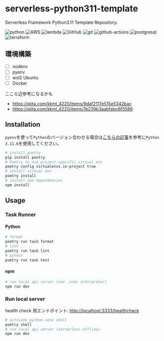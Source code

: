 # serverless-python311-template

Serverless Framework Python3.11 Template Repository.

![python](https://img.shields.io/badge/-Python-F2C63C.svg?logo=python&style=for-the-badge) ![AWS](https://img.shields.io/badge/Amazon_AWS-232F3E?style=for-the-badge&logo=amazon-aws&logoColor=white) ![lambda](https://img.shields.io/badge/-AWS%20lambda-232F3E.svg?logo=aws-lambda&style=for-the-badge) ![GitHub](https://img.shields.io/badge/GitHub-100000?style=for-the-badge&logo=github&logoColor=white) ![git](https://img.shields.io/badge/GIT-E44C30?style=for-the-badge&logo=git&logoColor=white) ![github-actions](https://img.shields.io/badge/-githubactions-FFFFFF.svg?logo=github-actions&style=for-the-badge)
![postgresql](https://img.shields.io/badge/PostgreSQL-316192?style=for-the-badge&logo=postgresql&logoColor=white) ![terraform](https://img.shields.io/badge/-terraform-20232A?style=for-the-badge&logo=terraform&logoColor=844EBA)

## 環境構築

- [ ] nodenv
- [ ] pyenv
- [ ] wsl2 Ubuntu
- [ ] Docker

ここら辺参考になるかも

- <https://qiita.com/kkml_4220/items/9daf2117e515e5342bac>
- <https://qiita.com/kkml_4220/items/1b239b3aabfabc6f5586>

## Installation

`pyenv`を使って`Python`のバージョン合わせる場合は[こちらの記事](https://qiita.com/twipg/items/75fc9428e4c33ed429c0)を参考に`Python 3.11.6`を使用してください。

```bash
# install poetry
pip install poetry
# Poetry to use project-specific virtual env
poetry config virtualenvs.in-project true
# install virtual env
poetry install
# install npm dependencies
npm install
```

## Usage

### Task Runner

#### Python

```bash
# format
poetry run task format
# lint
poetry run task lint
# pytest
poetry run task test
```

#### npm

```bash
# run local api server (use .vnev interpreter)
npm run dev
```

### Run local server

health check 用エンドポイント: <http://localhost:3333/healthcheck>

```bash
# activate python venv shell
poetry shell
# run local api server (serverless offline)
npm run dev
```
